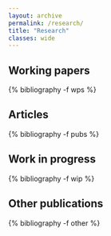 ```yaml
---
layout: archive
permalink: /research/
title: "Research"
classes: wide
---
```


Working papers
--------------
<!-- ### Working papers -->
{% bibliography -f wps %}

Articles
--------------
<!-- ### Articles -->
{% bibliography -f pubs %}

Work in progress
----------------
<!-- ### Work in progress -->
{% bibliography -f wip %}

Other publications
----------------
<!-- ### Other publications -->
{% bibliography -f other %}
